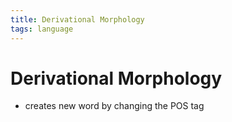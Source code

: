 ```yaml
---
title: Derivational Morphology
tags: language
---
```


# Derivational Morphology
- creates new word by changing the POS tag






























